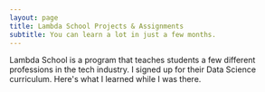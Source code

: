 ```yaml
---
layout: page
title: Lambda School Projects & Assignments
subtitle: You can learn a lot in just a few months.
---
```


Lambda School is a program that teaches students a few different professions in the tech industry. I signed up for their Data Science curriculum. Here's what I learned while I was there.
